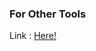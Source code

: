 ### For Other Tools

Link : <a href = "https://1drv.ms/u/s!AnxXrMntEh4OmN0xWeJta7pClfBnLA?e=ZycYRc">Here!<a>
